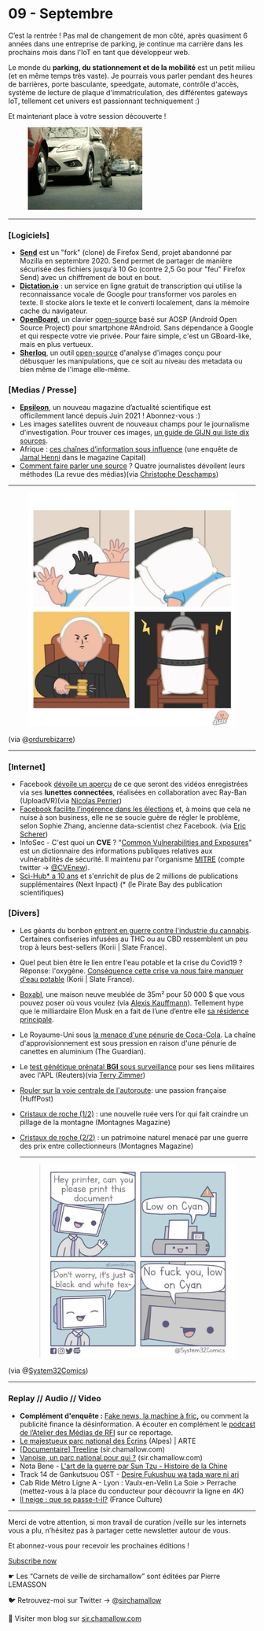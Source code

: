 # 09 - Septembre

C’est la rentrée ! Pas mal de changement de mon côté, après quasiment 6 années dans une entreprise de parking, je continue ma carrière dans les prochains mois dans l'IoT en tant que développeur web.

Le monde du **parking, du stationnement et de la mobilité** est un petit milieu (et en même temps très vaste). Je pourrais vous parler pendant des heures de barrières, porte basculante, speedgate, automate, contrôle d'accès, système de lecture de plaque d'immatriculation, des différentes gateways IoT, tellement cet univers est passionnant techniquement :)

Et maintenant place à votre session découverte !

<figure><img src="../../.gitbook/assets/image (3) (1) (1).png" alt=""><figcaption></figcaption></figure>

***

### \[Logiciels]

* [**Send**](https://send.vis.ee/) est un "fork" (clone) de Firefox Send, projet abandonné par Mozilla en septembre 2020. Send permet de partager de manière sécurisée des fichiers jusqu'à 10 Go (contre 2,5 Go pour "feu" Firefox Send) avec un chiffrement de bout en bout.
* [**Dictation.io**](https://dictation.io/) : un service en ligne gratuit de transcription qui utilise la reconnaissance vocale de Google pour transformer vos paroles en texte. Il stocke alors le texte et le converti localement, dans la mémoire cache du navigateur.
* [**OpenBoard**](https://play.google.com/store/apps/details?id=org.dslul.openboard.inputmethod.latin\&hl=fr), un clavier [open-source](https://github.com/dslul/openboard) basé sur AOSP (Android Open Source Project) pour smartphone #Android. Sans dépendance à Google et qui respecte votre vie privée. Pour faire simple, c'est un GBoard-like, mais en plus vertueux.
* [**Sherloq**](https://inteltechniques.com/blog/2021/08/14/sherloq-an-open-source-image-forensic-toolset/), un outil [open-source](https://github.com/GuidoBartoli/sherloq) d'analyse d'images conçu pour débusquer les manipulations, que ce soit au niveau des metadata ou bien même de l'image elle-même.

### \[Medias / Presse]

* [**Epsiloon**](https://www.epsiloon.com/), un nouveau magazine d’actualité scientifique est officilemment lancé depuis Juin 2021 ! Abonnez-vous :)
* Les images satellites ouvrent de nouveaux champs pour le journalisme d'investigation. Pour trouver ces images, [un guide de GIJN qui liste dix sources](https://gijn.org/guide-pour-trouver-et-utiliser-des-images-satellites/).
* Afrique : [ces chaînes d’information sous influence](https://www.capital.fr/entreprises-marches/afrique-ces-chaines-dinformation-sous-influence-1404744) (une enquête de [Jamal Henni](https://twitter.com/jamalhenni) dans le magazine Capital)
* [Comment faire parler une source](https://larevuedesmedias.ina.fr/comment-faire-parler-source-quatre-journalistes-methodes) ? Quatre journalistes dévoilent leurs méthodes (La revue des médias)(via [Christophe Deschamps](https://twitter.com/crid/status/1399988049887498240))

***

<figure><img src="../../.gitbook/assets/image (4) (1) (1).png" alt=""><figcaption></figcaption></figure>

(via @[ordurebizarre](https://twitter.com/ordurebizarree/status/1409068986189455362/photo/1))

***

### \[Internet]

* Facebook [dévoile un aperçu](https://uploadvr.com/facebook-ray-ban-smartglasses-tease/) de ce que seront des vidéos enregistrées via ses **lunettes connectées**, réalisées en collaboration avec Ray-Ban (UploadVR)(via [Nicolas Perrier](https://www.linkedin.com/posts/nicolasperrier_facebook-teases-ray-ban-smartglasses-recording-activity-6840863129489043456-GOs0))
* [Facebook facilite l'ingérence dans les élections](https://www.technologyreview.com/2021/07/29/1030260/facebook-whistleblower-sophie-zhang-global-political-manipulation/) et, à moins que cela ne nuise à son business, elle ne se soucie guère de régler le problème, selon Sophie Zhang, ancienne data-scientist chez Facebook. (via [Eric Scherer](https://twitter.com/EricScherer/status/1426798458141388807))
* InfoSec - C'est quoi un **CVE** ? "[Common Vulnerabilities and Exposures](https://fr.wikipedia.org/wiki/Common_Vulnerabilities_and_Exposures)" est un dictionnaire des informations publiques relatives aux vulnérabilités de sécurité. Il maintenu par l'organisme [MITRE](http://cve.mitre.org) (compte twitter -> [@CVEnew](https://twitter.com/CVEnew)).
* [Sci-Hub\* a 10 ans](https://www.nextinpact.com/lebrief/47970/sci-hub-a-10-ans-et-senrichit-plus-2-millions-publications-supplementaires) et s'enrichit de plus de 2 millions de publications supplémentaires (Next Inpact) (\* (le Pirate Bay des publication scientifiques)

### \[Divers]

* Les géants du bonbon [entrent en guerre contre l'industrie du cannabis](https://korii.slate.fr/biz/guerre-geants-bonbons-confiserie-contre-industrie-cannabis-thc-cbd-contrefacon-marques). Certaines confiseries infusées au THC ou au CBD ressemblent un peu trop à leurs best-sellers (Korii | Slate France).
* Quel peut bien être le lien entre l'eau potable et la crise du Covid19 ? Réponse: l'oxygène. [Conséquence cette crise va nous faire manquer d'eau potable](https://korii.slate.fr/et-caetera/technologie-sante-covid-19-penurie-eau-potable-oxygene-desinfection-hopitaux-malades) (Korii | Slate France).
* [Boxabl](https://www.boxabl.com/), une maison neuve meublée de 35m² pour 50 000 $ que vous pouvez poser où vous voulez (via [Alexis Kauffmann](https://twitter.com/framaka/status/1410236212179259394)). Tellement hype que le milliardaire Elon Musk en a fait de l’une d’entre elle [sa résidence principale](https://www.boursedirect.fr/fr/actualites/categorie/valeurs-us/elon-musk-dans-une-maison-prefabriquee-a-50-000-boursier-62d803c843bfe36565025e26e38a93dccb007090).
* Le Royaume-Uni sous [la menace d'une pénurie de Coca-Cola](https://www.theguardian.com/business/2021/sep/02/coca-colas-supply-chain-under-pressure-due-to-shortage-of-cans). La chaîne d'approvisionnement est sous pression en raison d'une pénurie de canettes en aluminium (The Guardian).
* Le [test génétique prénatal ](https://www.reuters.com/world/china/bgi-prenatal-gene-test-under-scrutiny-chinese-military-links-2021-09-06/)[**BGI**](https://www.reuters.com/world/china/bgi-prenatal-gene-test-under-scrutiny-chinese-military-links-2021-09-06/)[ sous surveillance](https://www.reuters.com/world/china/bgi-prenatal-gene-test-under-scrutiny-chinese-military-links-2021-09-06/) pour ses liens militaires avec l'APL (Reuters)(via [Terry Zimmer](https://twitter.com/terryzim/status/1435239980218175491))
* [Rouler sur la voie centrale de l'autoroute](https://www.huffingtonpost.fr/entry/rouler-sur-la-voie-centrale-de-lautoroute-une-passion-francaise_fr_6116457be4b0454ed70c94c5): une passion française (HuffPost)
* [Cristaux de roche (1/2)](https://www.montagnes-magazine.com/actus-cristaux-roche-1-2-nouvelle-ruee-vers-or-fait-craindre-pillage-montagne) : une nouvelle ruée vers l’or qui fait craindre un pillage de la montagne (Montagnes Magazine)
*   [Cristaux de roche (2/2)](https://www.montagnes-magazine.com/actus-cristaux-roche-2-2-patrimoine-naturel-menace-guerre-prix-entre-collectionneurs) : un patrimoine naturel menacé par une guerre des prix entre collectionneurs (Montagnes Magazine)

    ***



    <figure><img src="../../.gitbook/assets/image (5) (1) (1).png" alt=""><figcaption></figcaption></figure>

(via @[System32Comics](https://twitter.com/System32Comics))

***

### **Replay // Audio // Video**

* **Complément d'enquête :** [Fake news, la machine à fric](https://www.france.tv/france-2/complement-d-enquete/2721737-fake-news-la-machine-a-fric.html)**,** ou comment la publicité finance la désinformation. A écouter en complément le [podcast de l’Atelier des Médias de RFI](https://www.rfi.fr/fr/podcasts/atelier-des-m%C3%A9dias/20210904-fake-news-la-machine-%C3%A0-fric-ou-comment-la-publicit%C3%A9-finance-la-d%C3%A9sinformation) sur ce reportage.
* [Le majestueux parc national des Écrins](https://www.youtube.com/watch?v=3sECfi6mz44) (Alpes) | ARTE
* [\[Documentaire\] Treeline](https://sir.chamallow.com/archives/3633) (sir.chamallow.com)
* [Vanoise, un parc national pour qui ?](https://sir.chamallow.com/archives/3719) (sir.chamallow.com)
* Nota Bene - [L'art de la guerre par Sun Tzu - Histoire de la Chine](https://youtu.be/KCZ2hbm1ZEE)
* Track 14 de Gankutsuou OST - [Desire Fukushuu wa tada ware ni ari](https://www.youtube.com/watch?v=BCqgKYWr_ig)
* Cab Ride Métro Ligne A - Lyon : Vaulx-en-Velin La Soie > Perrache (mettez-vous à la place du conducteur pour découvrir la ligne en 4K)
* [Il neige : que se passe-t-il?](https://www.franceculture.fr/emissions/la-conversation-scientifique/il-neige-que-se-passe-t-il-0) (France Culture)

***

Merci de votre attention, si mon travail de curation /veille sur les internets vous a plu, n’hésitez pas à partager cette newsletter autour de vous.

Et abonnez-vous pour recevoir les prochaines éditions !

[Subscribe now](https://sirchamallow.substack.com/subscribe?)

☛ Les “Carnets de veille de sirchamallow” sont éditées par Pierre LEMASSON

🐦 Retrouvez-moi sur Twitter -> @[sirchamallow](https://twitter.com/sirchamallow)

🌠 Visiter mon blog sur [sir.chamallow.com](http://sir.chamallow.com/)
